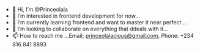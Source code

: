 - 👋 Hi, I’m @Princeolala
- 👀 I’m interested in frontend development for now...
- 🌱 I’m currently learning frontend and want to master it near perfect ...
- 💞️ I’m looking to collaborate on everything that ddeals with it...
- 📫 How to reach me ...Email; princeolalacious@gmail.com, Phone: +234 816 841 8893

<!---
Princeolala/Princeolala is a ✨ special ✨ repository because its `README.md` (this file) appears on your GitHub profile.
You can click the Preview link to take a look at your changes.
--->
